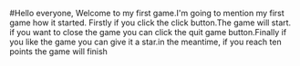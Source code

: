 #Hello everyone, Welcome to my first game.I'm going to mention my first game how it  started. Firstly if you click the click button.The game will start. if you want to close the game you can click  the quit game button.Finally if you like the game you can give it a star.in the meantime, if you reach ten points the game will finish  

